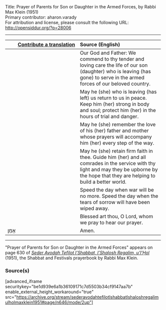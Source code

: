 <html>
<head></head>
<body>
Title: Prayer of Parents for Son or Daughter in the Armed Forces, by Rabbi Max Klein (1951)<br />
Primary contributor: aharon.varady<br />
For attribution and license, please consult the following URL: <a href="http://opensiddur.org/?p=28006">http://opensiddur.org/?p=28006</a>
<p />
<hr />

<table style="margin-left: auto;margin-right: auto;" class="draggable">
<thead><tr><th id="x" style="text-align: right;"><a href="https://opensiddur.org/contributing/upload/">Contribute a translation</a></th><th style="text-align: left;">Source (English)</th></tr></thead>
<tbody>
<tr><td style="vertical-align:top;" width="46%">
<div class="liturgy"><span lang="he">

</span></div></td>
 
<td style="vertical-align:top;" width="53%">
<div class="english">
Our God and Father: 
We commend to thy tender and loving care 
the life of our son (daughter) 
who is leaving (has gone) 
to serve in the armed forces 
of our beloved country. 
</div></td></tr>


<tr><td style="vertical-align:top;" width="46%">
<div class="liturgy"><span lang="he">

</span></div></td>
 
<td style="vertical-align:top;" width="53%">
<div class="english">
May he (she) who is leaving (has left) us 
return to us in peace. 
Keep him (her) strong in body and soul; 
protect him (her) in the hours of trial and danger. 
</div></td></tr>


<tr><td style="vertical-align:top;" width="46%">
<div class="liturgy"><span lang="he">

</span></div></td>
 
<td style="vertical-align:top;" width="53%">
<div class="english">
May he (she) remember 
the love of his (her) father and mother 
whose prayers will accompany him (her) 
every step of the way. 
</div></td></tr>


<tr><td style="vertical-align:top;" width="46%">
<div class="liturgy"><span lang="he">

</span></div></td>
 
<td style="vertical-align:top;" width="53%">
<div class="english">
May he (she) retain firm faith in thee. 
Guide him (her) and all comrades in the service 
with thy light 
and may they be upborne by the hope 
that they are helping to build a better world. 
</div></td></tr>


<tr><td style="vertical-align:top;" width="46%">
<div class="liturgy"><span lang="he">

</span></div></td>
 
<td style="vertical-align:top;" width="53%">
<div class="english">
Speed the day when war will be no more. 
Speed the day when the tears of sorrow 
will have been wiped away. 
</div></td></tr>


<tr><td style="vertical-align:top;" width="46%">
<div class="liturgy"><span lang="he">

</span></div></td>
 
<td style="vertical-align:top;" width="53%">
<div class="english">
Blessed art thou, O Lord, 
whom we pray to hear our prayer. 
</div></td></tr>


<tr><td style="vertical-align:top;" width="46%">
<div class="liturgy"><span lang="he">
אָמֵן׃
</span></div></td>
 
<td style="vertical-align:top;" width="53%">
<div class="english">
Amen. 
</div></td></tr>
</tbody></table>

<hr />

"Prayer of Parents for Son or Daughter in the Armed Forces" appears on page 630 of <em><a href="https://opensiddur.org/compilations/siddurim/kol-bo/seder-avodah-tefilot-lshabbat-lshalosh-regalim-ulhol-by-rabbi-max-klein/">Seder Avodah Tefilot l’Shabbat, l’Shalosh Regalim, u’l’Ḥol</a></em> (1951), the Shabbat and Festivals prayerbook by Rabbi Max Klein.

<h3>Source(s)</h3>

[advanced_iframe securitykey="be1d939e6a1b36109171c7d5503b34cf9147aa7b" enable_external_height_workaround="true" src="https://archive.org/stream/sederavodahtefilotlshabbatlshaloshregalimulholmaxklein1951#page/n646/mode/2up"]
</body>
</html>